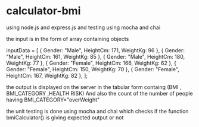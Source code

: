 # calculator-bmi
using node.js and express.js and testing using mocha and chai 

the input is in the form of array containing objects 

inputData = [ 
{ Gender: "Male", HeightCm: 171, WeightKg: 96 },
{ Gender: "Male", HeightCm: 161, WeightKg: 85 },
{ Gender: "Male", HeightCm: 180, WeightKg: 77 },
{ Gender: "Female", HeightCm: 166, WeightKg: 62 },
{ Gender: "Female", HeightCm: 150, WeightKg: 70 },
{ Gender: "Female", HeightCm: 167, WeightKg: 82 }, 
]; 

the output is displayed on the server in the tabular form containg (BMI , BMI_CATEGORY ,HEALTH RISK) 
And also the count of the number of people having BMI_CATEGORY="overWeight" 

the unit testing is done using mocha and chai which checks if the function bmiCalculator() is giving expected output or not

